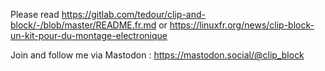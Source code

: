 Please read https://gitlab.com/tedour/clip-and-block/-/blob/master/README.fr.md or https://linuxfr.org/news/clip-block-un-kit-pour-du-montage-electronique

Join and follow me via Mastodon : https://mastodon.social/@clip_block